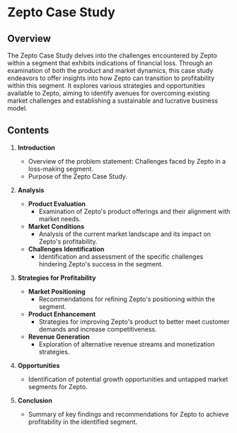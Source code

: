 # Zepto Case Study

## Overview

The Zepto Case Study delves into the challenges encountered by Zepto within a segment that exhibits indications of financial loss. Through an examination of both the product and market dynamics, this case study endeavors to offer insights into how Zepto can transition to profitability within this segment. It explores various strategies and opportunities available to Zepto, aiming to identify avenues for overcoming existing market challenges and establishing a sustainable and lucrative business model.

## Contents

1. **Introduction**
   - Overview of the problem statement: Challenges faced by Zepto in a loss-making segment.
   - Purpose of the Zepto Case Study.

2. **Analysis**
   - **Product Evaluation**
     - Examination of Zepto's product offerings and their alignment with market needs.
   - **Market Conditions**
     - Analysis of the current market landscape and its impact on Zepto's profitability.
   - **Challenges Identification**
     - Identification and assessment of the specific challenges hindering Zepto's success in the segment.

3. **Strategies for Profitability**
   - **Market Positioning**
     - Recommendations for refining Zepto's positioning within the segment.
   - **Product Enhancement**
     - Strategies for improving Zepto's product to better meet customer demands and increase competitiveness.
   - **Revenue Generation**
     - Exploration of alternative revenue streams and monetization strategies.

4. **Opportunities**
   - Identification of potential growth opportunities and untapped market segments for Zepto.

5. **Conclusion**

   - Summary of key findings and recommendations for Zepto to achieve profitability in the identified segment.

